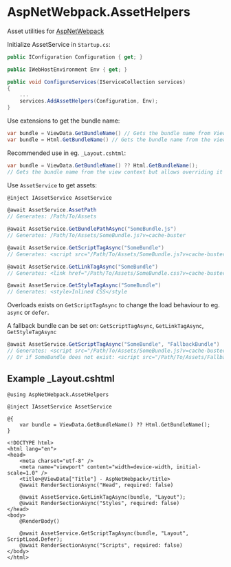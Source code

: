 # AspNetWebpack.AssetHelpers

Asset utilities for [AspNetWebpack](https://github.com/Baune8D/AspNetWebpack)

Initialize AssetService in ```Startup.cs```:
```csharp
public IConfiguration Configuration { get; }

public IWebHostEnvironment Env { get; }

public void ConfigureServices(IServiceCollection services)
{
    ...
    services.AddAssetHelpers(Configuration, Env);
}
```

Use extensions to get the bundle name:
```csharp
var bundle = ViewData.GetBundleName() // Gets the bundle name from ViewData["Bundle"]
var bundle = Html.GetBundleName() // Gets the bundle name from the view context
```

Recommended use in eg. ```_Layout.cshtml```:
```csharp
var bundle = ViewData.GetBundleName() ?? Html.GetBundleName();
// Gets the bundle name from the view context but allows overriding it in ViewData["Bundle"]
```

Use ```AssetService``` to get assets:
```csharp
@inject IAssetService AssetService

@await AssetService.AssetPath
// Generates: /Path/To/Assets

@await AssetService.GetBundlePathAsync("SomeBundle.js")
// Generates: /Path/To/Assets/SomeBundle.js?v=cache-buster

@await AssetService.GetScriptTagAsync("SomeBundle")
// Generates: <script src="/Path/To/Assets/SomeBundle.js?v=cache-buster"></script>

@await AssetService.GetLinkTagAsync("SomeBundle")
// Generates: <link href="/Path/To/Assets/SomeBundle.css?v=cache-buster" rel=\"stylesheet\" />

@await AssetService.GetStyleTagAsync("SomeBundle")
// Generates: <style>Inlined CSS</style
```
Overloads exists on ```GetScriptTagAsync``` to change the load behaviour to eg. ```async``` or ```defer```.

A fallback bundle can be set on: ```GetScriptTagAsync```, ```GetLinkTagAsync```, ```GetStyleTagAsync```
```csharp
@await AssetService.GetScriptTagAsync("SomeBundle", "FallbackBundle")
// Generates: <script src="/Path/To/Assets/SomeBundle.js?v=cache-buster"></script>
// Or if SomeBundle does not exist: <script src="/Path/To/Assets/FallbackBundle.js?v=cache-buster"></script>
```

## Example _Layout.cshtml

```razor
@using AspNetWebpack.AssetHelpers

@inject IAssetService AssetService

@{
    var bundle = ViewData.GetBundleName() ?? Html.GetBundleName();
}

<!DOCTYPE html>
<html lang="en">
<head>
    <meta charset="utf-8" />
    <meta name="viewport" content="width=device-width, initial-scale=1.0" />
    <title>@ViewData["Title"] - AspNetWebpack</title>
    @await RenderSectionAsync("Head", required: false)

    @await AssetService.GetLinkTagAsync(bundle, "Layout");
    @await RenderSectionAsync("Styles", required: false)
</head>
<body>
    @RenderBody()

    @await AssetService.GetScriptTagAsync(bundle, "Layout", ScriptLoad.Defer);
    @await RenderSectionAsync("Scripts", required: false)
</body>
</html>
```
